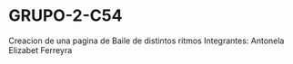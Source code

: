 # GRUPO-2-C54
Creacion de una pagina de Baile de distintos ritmos
Integrantes: Antonela Elizabet Ferreyra
